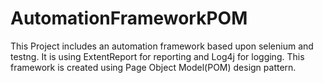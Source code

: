 # AutomationFrameworkPOM
This Project includes an automation framework based upon selenium and testng. It is using ExtentReport for reporting and Log4j for logging.
This framework is created using Page Object Model(POM) design pattern.
